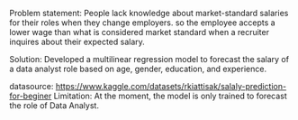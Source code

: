 Problem statement:
People lack knowledge about market-standard salaries for their roles when they change employers. so the employee accepts a lower wage than what is considered market standard when a recruiter inquires about their expected salary.

Solution:
Developed a multilinear regression model to forecast the salary of a data analyst role based on age, gender, education, and experience.

datasource: https://www.kaggle.com/datasets/rkiattisak/salaly-prediction-for-beginer
Limitation: At the moment, the model is only trained to forecast the role of Data Analyst.

